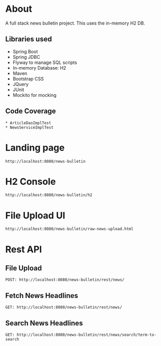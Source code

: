 # About

A full stack news bulletin project. This uses the in-memory H2 DB.

## Libraries used
 * Spring Boot
 * Spring JDBC
 * Flyway to manage SQL scripts
 * In-memory Database: H2
 * Maven
 * Bootstrap CSS
 * JQuery
 * JUnit
 * Mockito for mocking
 
## Code Coverage
	* ArticleDaoImplTest
	* NewsServiceImplTest 

# Landing page
	http://localhost:8080/news-bulletin

# H2 Console
	http://localhost:8080/news-bulletin/h2

# File Upload UI
	http://localhost:8080/news-bulletin/raw-news-upload.html

# Rest API
## File Upload	
	POST: http://localhost:8080/news-bulletin/rest/news/
## Fetch News Headlines
	GET: http://localhost:8080/news-bulletin/rest/news/
## Search News Headlines
	GET: http://localhost:8080/news-bulletin/rest/news/search/term-to-search	